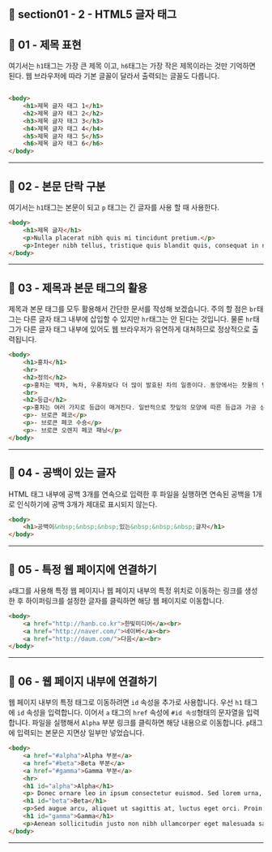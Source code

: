 ## 📍 section01 - 2 - HTML5 글자 태그

## 📍 01 - 제목 표현

여기서는 `h1`태그는 가장 큰 제목 이고, `h6`태그는 가장 작은 제목이라는 것만 기억하면 된다. 웹 브라우저에 따라 기본 글꼴이 달라서 출력되는 글꼴도 다릅니다.

```html

<body>
    <h1>제목 글자 태그 1</h1>
    <h2>제목 글자 태그 2</h2>
    <h3>제목 글자 태그 3</h3>
    <h4>제목 글자 태그 4</h4>
    <h5>제목 글자 태그 5</h5>
    <h6>제목 글자 태그 6</h6>
</body>
```

---
## 📍 02 - 본문 단락 구분

여기서는 `h1`태그는 본문이 되고 `p` 태그는 긴 글자를 사용 할 때 사용한다. 

```html
<body>
    <h1>제목 글자</h1>
    <p>Nulla placerat nibh quis mi tincidunt pretium.</p>
    <p>Integer nibh tellus, tristique quis blandit quis, consequat in nunc.</p>
</body>
```

---
## 📍 03 - 제목과 본문 태그의 활용

제목과 본문 태그를 모두 활용해서 간단한 문서를 작성해 보겠습니다. 주의 할 점은 `br`태그는 다른 글자 태그 내부에 삽입할 수 있지만 `hr`태그는 안 된다는 것입니다. 물론 `hr`태그가 다른 글자 태그 내부에 있어도 웹 브라우저가 유연하게 대쳐하므로 정상적으로 출력됩니다.  

```html
<body>
    <h1>홍차</h1>
    <hr>
    <h2>정의</h2>
    <p>홍차는 백차, 녹차, 우롱차보다 더 많이 발효된 차의 일종이다. 동양에서는 찻물의 빛이 붉기 때문에 홍차라고 부르지만, 서양에서는 찻잎의 색깔 때문에 'black tea'라고 부른다.</p>
    <br>
    <h2>등급</h2>
    <p>홍차는 여러 가지로 등급이 매겨진다. 일반적으로 찻잎의 모양에 따른 등급과 가공 상태에 따른 등급을 조합하여 표시한다.</p>
    <p>- 브로큰 페코</p>
    <p>- 브로큰 페코 수숑</p>
    <p>- 브로큰 오렌지 페코 패닝</p>
</body>

```

---
## 📍 04 - 공백이 있는 글자

HTML 태그 내부에 공백 3개를 연속으로 입력한 후 파일을 실행하면 연속된 공백을 1개로 인식하기에 공백 3개가 제대로 표시되지 않는다.

```html
<body>
    <h1>공백이&nbsp;&nbsp;&nbsp;있는&nbsp;&nbsp;&nbsp;글자</h1>
</body>

```

---
## 📍 05 - 특정 웹 페이지에 연결하기

`a`태그를 사용해 특정 웹 페이지나 웹 페이지 내부의 특정 위치로 이동하는 링크를 생성한 후 하이퍼링크를 설정한 글자를 클릭하면 해당 웹 페이지로 이동합니다.

```html
<body>
    <a href="http://hanb.co.kr">한빛미디어</a><br>
    <a href="http://naver.com/">네이버</a><br>
    <a href="http://daum.com/">다음</a><br>
</body>
```

---
## 📍 06 - 웹 페이지 내부에 연결하기

웹 페이지 내부의 특정 태그로 이동하려면 `id` 속성을 추가로 사용합니다. 우선 `h1` 태그에 `id` 속성을 입력합니다. 이어서 `a` 태그의 `href` 속성에 `#id 속성`형태의 문자열을 입력합니다. 파일을 실행해서 `Alpha` 부분 링크를 클릭하면 해당 내용으로 이동합니다. `p`태그에 입력되는 본문은 지면상 일부만 넣었습니다.

```html
<body>
    <a href="#alpha">Alpha 부분</a>
    <a href="#beta">Beta 부분</a>
    <a href="#gamma">Gamma 부분</a>
    <hr>
    <h1 id="alpha">Alpha</h1>
    <p> Donec ornare leo in ipsum consectetur euismod. Sed lorem urna, adipiscing eget pharetra ullamcorper, facilisis id sapien. Phasellus ac pellentesque odio. Curabitur quis tortor vel odio dignissim congue ac sit amet nisl. Nulla placerat nibh quis mi tincidunt pretium.</p>
    <h1 id="beta">Beta</h1>
    <p>Sed augue arcu, aliquet ut sagittis at, luctus eget orci. Proin tristique porta sagittis. Maecenas lorem dui, elementum ut bibendum id, ullamcorper non magna. Aenean iaculis congue quam, sed faucibus urna tempor at. Nulla facilisi.</p>
    <h1 id="gamma">Gamma</h1>
    <p>Aenean sollicitudin justo non nibh ullamcorper eget malesuada sapien facilisis. Mauris tempus rhoncus lectus non aliquam. In tincidunt volutpat euismod.</p>
</body>
```

---
